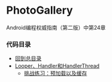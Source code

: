 # PhotoGallery
Android编程权威指南（第二版）中第24章

### 代码目录
* [回到总目录](https://github.com/uv-lab/PhotoGallery)
* [Looper、Handler和HandlerThread](https://github.com/uv-lab/PhotoGallery/tree/ch24)
    * [挑战练习：预加载以及缓存](https://github.com/uv-lab/PhotoGallery/tree/exercise24.7)